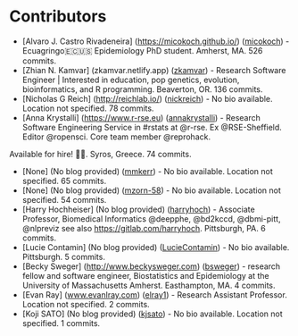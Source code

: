 # Contributors

- [Alvaro J. Castro Rivadeneira] (https://micokoch.github.io/) ([micokoch](https://github.com/micokoch)) - Ecuagringo🇪🇨🇺🇸
Epidemiology PhD student. Amherst, MA. 526 commits.
- [Zhian N. Kamvar] (zkamvar.netlify.app) ([zkamvar](https://github.com/zkamvar)) - Research Software Engineer | Interested in education, pop genetics, evolution, bioinformatics, and R programming. Beaverton, OR. 136 commits.
- [Nicholas G Reich] (http://reichlab.io/) ([nickreich](https://github.com/nickreich)) - No bio available. Location not specified. 78 commits.
- [Anna Krystalli] (https://www.r-rse.eu) ([annakrystalli](https://github.com/annakrystalli)) - Research Software Engineering Service in #rstats at @r-rse. Ex @RSE-Sheffield. Editor @ropensci. Core team member @reprohack.

Available for hire! 🚀😎. Syros, Greece. 74 commits.
- [None] (No blog provided) ([mmkerr](https://github.com/mmkerr)) - No bio available. Location not specified. 65 commits.
- [None] (No blog provided) ([mzorn-58](https://github.com/mzorn-58)) - No bio available. Location not specified. 54 commits.
- [Harry Hochheiser] (No blog provided) ([harryhoch](https://github.com/harryhoch)) - Associate Professor, Biomedical Informatics @deepphe, @bd2kccd, @dbmi-pitt, @nlpreviz
see also https://gitlab.com/harryhoch. Pittsburgh, PA. 6 commits.
- [Lucie Contamin] (No blog provided) ([LucieContamin](https://github.com/LucieContamin)) - No bio available. Pittsburgh. 5 commits.
- [Becky Sweger] (http://www.beckysweger.com) ([bsweger](https://github.com/bsweger)) - research fellow and software engineer, Biostatistics and Epidemiology at the University of Massachusetts Amherst. Easthampton, MA. 4 commits.
- [Evan Ray] (www.evanlray.com) ([elray1](https://github.com/elray1)) - Research Assistant Professor. Location not specified. 2 commits.
- [Koji SATO] (No blog provided) ([kjsato](https://github.com/kjsato)) - No bio available. Location not specified. 1 commits.
